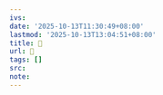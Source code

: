 ```yaml
---
ivs:
date: '2025-10-13T11:30:49+08:00'
lastmod: '2025-10-13T13:04:51+08:00'
title: 󰧒
url: 󰧒
tags: []
src:
note:
---
```

